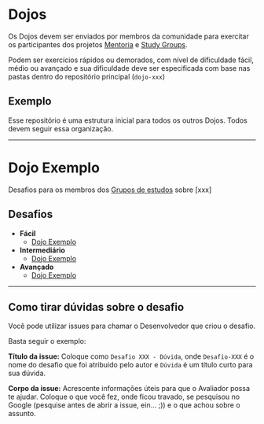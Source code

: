 # Dojos

Os Dojos devem ser enviados por membros da comunidade para exercitar os participantes dos projetos [Mentoria](https://github.com/training-center/mentoria) e [Study Groups](https://github.com/training-center/study-groups).

Podem ser exercícios rápidos ou demorados, com nível de dificuldade fácil, médio ou avançado e sua dificuldade deve ser especificada com base nas pastas dentro do repositório principal (`dojo-xxx`)

## Exemplo

Esse repositório é uma estrutura inicial para todos os outros Dojos.
Todos devem seguir essa organização.

----

# Dojo Exemplo

Desafios para os membros dos [Grupos de estudos](https://github.com/training-center) sobre [xxx]

## Desafios

* **Fácil**
  * [Dojo Exemplo](./exemplo)
* **Intermediário**
  * [Dojo Exemplo](./exemplo)
* **Avançado**
  * [Dojo Exemplo](./exemplo)


----

## Como tirar dúvidas sobre o desafio

Você pode utilizar issues para chamar o Desenvolvedor que criou o desafio.

Basta seguir o exemplo:

**Título da issue:** Coloque como `Desafio XXX - Dúvida`, onde `Desafio-XXX` é o nome do desafio que foi atribuido pelo autor e `Dúvida` é um título curto para sua dúvida.

**Corpo da issue:** Acrescente informações úteis para que o Avaliador possa te ajudar. Coloque o que você fez, onde ficou travado, se pesquisou no Google (pesquise antes de abrir a issue, ein... ;)) e o que achou sobre o assunto.
